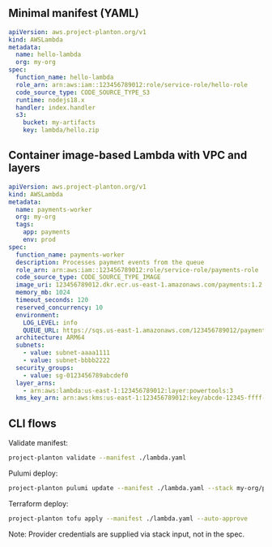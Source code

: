 ## Minimal manifest (YAML)

```yaml
apiVersion: aws.project-planton.org/v1
kind: AWSLambda
metadata:
  name: hello-lambda
  org: my-org
spec:
  function_name: hello-lambda
  role_arn: arn:aws:iam::123456789012:role/service-role/hello-role
  code_source_type: CODE_SOURCE_TYPE_S3
  runtime: nodejs18.x
  handler: index.handler
  s3:
    bucket: my-artifacts
    key: lambda/hello.zip
```

## Container image-based Lambda with VPC and layers

```yaml
apiVersion: aws.project-planton.org/v1
kind: AWSLambda
metadata:
  name: payments-worker
  org: my-org
  tags:
    app: payments
    env: prod
spec:
  function_name: payments-worker
  description: Processes payment events from the queue
  role_arn: arn:aws:iam::123456789012:role/service-role/payments-role
  code_source_type: CODE_SOURCE_TYPE_IMAGE
  image_uri: 123456789012.dkr.ecr.us-east-1.amazonaws.com/payments:1.2.3
  memory_mb: 1024
  timeout_seconds: 120
  reserved_concurrency: 10
  environment:
    LOG_LEVEL: info
    QUEUE_URL: https://sqs.us-east-1.amazonaws.com/123456789012/payments
  architecture: ARM64
  subnets:
    - value: subnet-aaaa1111
    - value: subnet-bbbb2222
  security_groups:
    - value: sg-0123456789abcdef0
  layer_arns:
    - arn:aws:lambda:us-east-1:123456789012:layer:powertools:3
  kms_key_arn: arn:aws:kms:us-east-1:123456789012:key/abcde-12345-ffff-9999-0000
```

## CLI flows

Validate manifest:
```bash
project-planton validate --manifest ./lambda.yaml
```

Pulumi deploy:
```bash
project-planton pulumi update --manifest ./lambda.yaml --stack my-org/project/dev --module-dir apis/project/planton/provider/aws/awslambda/v1/iac/pulumi
```

Terraform deploy:
```bash
project-planton tofu apply --manifest ./lambda.yaml --auto-approve
```

Note: Provider credentials are supplied via stack input, not in the spec.


